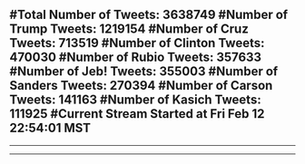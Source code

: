 #Total Number of Tweets: 3638749 
#Number of Trump Tweets: 1219154
#Number of Cruz Tweets: 713519
#Number of Clinton Tweets: 470030
#Number of Rubio Tweets: 357633
#Number of Jeb! Tweets: 355003
#Number of Sanders Tweets: 270394
#Number of Carson Tweets: 141163
#Number of Kasich Tweets: 111925
#Current Stream Started at Fri Feb 12 22:54:01 MST
---
---
---
